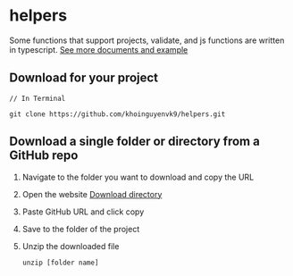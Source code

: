 # helpers

Some functions that support projects, validate, and js functions are written in typescript. [See more documents and example](https://dylan.vecel-app)

## Download for your project

```
// In Terminal

git clone https://github.com/khoinguyenvk9/helpers.git
```

## Download a single folder or directory from a GitHub repo

1. Navigate to the folder you want to download and copy the URL
2. Open the website [Download directory](https://download-directory.github.io/)
3. Paste GitHub URL and click copy
4. Save to the folder of the project
5. Unzip the downloaded file
   
   ```
   unzip [folder name]
   ```

